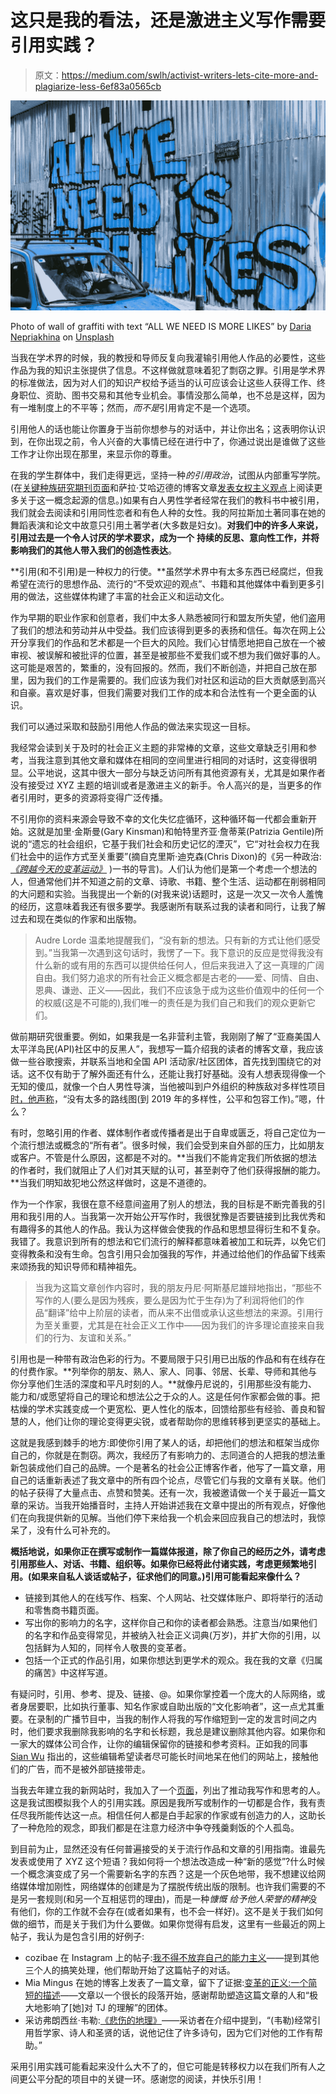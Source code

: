 # 这只是我的看法，还是激进主义写作需要引用实践？

> 原文：<https://medium.com/swlh/activist-writers-lets-cite-more-and-plagiarize-less-6ef83a0565cb>

![](img/ce72508513461ea93e6b10164a7941ea.png)

Photo of wall of graffiti with text “ALL WE NEED IS MORE LIKES” by [Daria Nepriakhina](https://unsplash.com/@epicantus?utm_source=unsplash&utm_medium=referral&utm_content=creditCopyText) on [Unsplash](https://unsplash.com/search/photos/social-media?utm_source=unsplash&utm_medium=referral&utm_content=creditCopyText)

当我在学术界的时候，我的教授和导师反复向我灌输引用他人作品的必要性，这些作品为我的知识主张提供了信息。不这样做就意味着犯了剽窃之罪。引用是学术界的标准做法，因为对人们的知识产权给予适当的认可应该会让这些人获得工作、终身职位、资助、图书交易和其他专业机会。事情没那么简单，也不总是这样，因为有一堆制度上的不平等；然而，*而不是*引用肯定不是一个选项。

引用他人的话也能让你置身于当前你想参与的对话中，并让你出名；这表明你认识到，在你出现之前，令人兴奋的大事情已经在进行中了，你通过说出是谁做了这些工作才让你出现在那里，来显示你的尊重。

在我的学生群体中，我们走得更远，坚持一种*的引用政治*，试图从内部重写学院。(在[关键种族研究期刊页面](http://www.criticalethnicstudiesjournal.org/citation-practices)和萨拉·艾哈迈德的博客文章[发表女权主义观点](https://feministkilljoys.com/2013/09/11/making-feminist-points/)上阅读更多关于这一概念起源的信息。)如果有白人男性学者经常在我们的教科书中被引用，我们就会去阅读和引用同性恋者和有色人种的女性。我的阿拉斯加土著同事在她的舞蹈表演和论文中故意只引用土著学者(大多数是妇女)。**对我们中的许多人来说，引用过去是一个令人讨厌的学术要求，成为一个** **持续的反思、意向性工作，并将影响我们的其他人带入我们的创造性表达**。

**引用(和不引用)是一种权力的行使。**虽然学术界中有太多东西已经腐烂，但我希望在流行的思想作品、流行的“不受欢迎的观点”、书籍和其他媒体中看到更多引用的做法，这些媒体构建了丰富的社会正义和运动文化。

作为早期的职业作家和创意者，我们中太多人熟悉被同行和盟友所失望，他们盗用了我们的想法和劳动并从中受益。我们应该得到更多的表扬和信任。每次在网上公开分享我们的作品和艺术都是一个巨大的风险。我们心甘情愿地把自己放在一个被审视、被误解和被批评的位置，甚至是被那些不爱我们或不想为我们做好事的人。这可能是艰苦的，繁重的，没有回报的。然而，我们不断创造，并把自己放在那里，因为我们的工作是需要的。我们应该为我们对社区和运动的巨大贡献感到高兴和自豪。喜欢是好事，但我们需要对我们工作的成本和合法性有一个更全面的认识。

我们可以通过采取和鼓励引用他人作品的做法来实现这一目标。

我经常会读到关于及时的社会正义主题的非常棒的文章，这些文章缺乏引用和参考，当我注意到其他文章和媒体在相同的空间里进行相同的对话时，这变得很明显。公平地说，这其中很大一部分与缺乏访问所有其他资源有关，尤其是如果作者没有接受过 XYZ 主题的培训或者是激进主义的新手。令人高兴的是，当更多的作者引用时，更多的资源将变得广泛传播。

不引用你的资料来源会导致不幸的文化失忆症循环，这种循环每一代都会重新开始。这就是加里·金斯曼(Gary Kinsman)和帕特里齐亚·詹蒂莱(Patrizia Gentile)所说的“遗忘的社会组织，它基于我们社会和历史记忆的湮灭”，它“对社会权力在我们社会中的运作方式至关重要”(摘自克里斯·迪克森(Chris Dixon)的《另一种政治: [*《跨越今天的变革运动》*](https://www.ucpress.edu/book/9780520279025/another-politics) )一书的导言)。人们认为他们是第一个考虑一个想法的人，但通常他们并不知道之前的文章、诗歌、书籍、整个生活、运动都在削弱相同的大问题和实验。当我提出一个新的(对我来说)话题时，这是一次又一次令人羞愧的经历，这意味着我还有很多要学。我感谢所有联系过我的读者和同行，让我了解过去和现在类似的作家和出版物。

> Audre Lorde 温柔地提醒我们，“没有新的想法。只有新的方式让他们感受到。”当我第一次遇到这句话时，我愣了一下。我下意识的反应是觉得我没有什么新的或有用的东西可以提供给任何人，但后来我进入了这一真理的广阔自由。我们努力追求的所有社会正义概念都是古老的——爱、同情、自由、恩典、谦逊、正义——因此，我们不应该急于成为这些价值观中的任何一个的权威(这是不可能的),我们唯一的责任是为我们自己和我们的观众更新它们。

做前期研究很重要。例如，如果我是一名非营利主管，我刚刚了解了“亚裔美国人太平洋岛民(API)社区中的反黑人”，我想写一篇介绍我的读者的博客文章，我应该做一些谷歌搜索，并联系当地和全国 API 活动家/社区团体，首先找到围绕它的对话。这不仅有助于了解外面还有什么，还能让我打好基础。没有人想表现得像一个无知的傻瓜，就像一个白人男性导演，当他被叫到户外组织的种族敌对多样性项目[时，他声称](/wont-take-shift-anymore/frequently-asked-questions-8afc79dfe3a2)，“没有太多的路线图(到 2019 年的多样性，公平和包容工作)。”嗯，什么？

有时，忽略引用的作者、媒体制作者或传播者是出于自卑或匮乏，将自己定位为一个流行想法或概念的“所有者”。很多时候，我们会受到来自外部的压力，比如朋友或客户。不管是什么原因，这都是不对的。**当我们不能肯定我们所依据的想法的作者时，我们就阻止了人们对其天赋的认可，甚至剥夺了他们获得报酬的能力。**当我们明知故犯地公然这样做时，这是不道德的。

作为一个作家，我很在意不经意间盗用了别人的想法，我的目标是不断完善我的引用和我引用的人。当我第一次开始公开写作时，我很犹豫是否要链接到比我优秀和有趣得多的其他人的作品。我认为这样做会使我的作品和思想显得衍生和不复杂。我错了。我意识到所有的想法和它们流行的解释都意味着被加工和玩弄，以免它们变得教条和没有生命。包含引用只会加强我的写作，并通过给他们的作品留下线索来颂扬我的知识导师和精神祖先。

> 当我为这篇文章创作内容时，我的朋友丹尼·阿斯基尼雄辩地指出，“那些不写作的人(要么是因为残疾，要么是因为忙于生存)为了利润将他们的作品“翻译”给中上阶层的读者，而从来不出借或承认这些想法的来源。引用行为至关重要，尤其是在社会正义工作中——因为我们的许多理论直接来自我们的行为、友谊和关系。”

引用也是一种带有政治色彩的行为。不要局限于只引用已出版的作品和有在线存在的付费作家。**列举你的朋友、熟人、家人、同事、邻居、长辈、导师和其他与你分享他们生活的深度和平凡时刻的人。**就像丹尼说的，引用那些没有能力、能力和/或愿望将自己的理论和想法公之于众的人。这是任何作家都会做的事。把枯燥的学术实践变成一个更宽松、更人性化的版本，回馈给那些有经验、善良和智慧的人，他们让你的理论变得更尖锐，或者帮助你的思维转移到更坚实的基础上。

这就是我感到棘手的地方:即使你引用了某人的话，却把他们的想法和框架当成你自己的，你就是在剽窃。两次，我经历了有影响力的、志同道合的人把我的想法重新包装成他们自己的品牌。一个是著名的社会公正博客作者，他写了一篇文章，用自己的话重新表述了我文章中的所有四个论点，尽管它们与我的文章有关联。他们的帖子获得了大量点击、点赞和赞美。还有一次，我被邀请做一个关于最近一篇文章的采访。当我开始播音时，主持人开始讲述我在文章中提出的所有观点，好像他们在向我提供新的见解。当他们停下来给我一个机会来回应我自己的想法时，我惊呆了，没有什么可补充的。

**概括地说，如果你正在撰写或制作一篇媒体报道，除了你自己的经历之外，请考虑引用那些人、对话、书籍、组织等。如果你已经将此付诸实践，考虑更频繁地引用。(如果来自私人谈话或帖子，征求他们的同意。)引用可能看起来像什么？**

*   链接到其他人的在线写作、档案、个人网站、社交媒体账户、即将举行的活动和零售商书籍页面。
*   写出你的影响力的名字，这样你自己和你的读者都会熟悉。注意当/如果他们的名字和作品变得常见，并被纳入社会正义词典(万岁)，并扩大你的引用，以包括鲜为人知的，同样令人敬畏的变革者。
*   包括一个正式的作品引用，如果你想达到更学术的观众。我在我的文章《归属的痛苦》中这样写道。

有疑问时，引用、参考、提及、链接、@。如果你掌控着一个庞大的人际网络，或者身居要职，比如执行董事、知名作家或自助出版的“文化影响者”，这一点尤其重要。在录制的广播节目中，当我的制作人将我的写作缩短到一定的发言时间之内时，他们要求我删除我影响的名字和长标题，我总是建议删除其他内容。如果你和一家大的媒体公司合作，让你的编辑保留你的链接和参考资料。正如我的同事 [Sian Wu](https://twitter.com/sian_i_am?lang=en) 指出的，这些编辑希望读者尽可能长时间地呆在他们的网站上，接触他们的广告，而不是被外部链接带走。

当我去年建立我的新网站时，我加入了一个[页面](https://hellofranceslee.com/influences/)，列出了推动我写作和思考的人。这是我试图模拟我个人的引用实践。原因是我所写或制作的一切都是合作，我有责任尽我所能传达这一点。相信任何人都是白手起家的作家或有创造力的人，这助长了一种危险的观念，即我们都是在注意力经济中争夺残羹剩饭的个人孤岛。

到目前为止，显然还没有任何普遍接受的关于流行作品和文章的引用指南。谁最先发表或使用了 XYZ 这个短语？我如何将一个想法改造成一种“新的感觉”?什么时候一个概念演变成了另一个需要新名字的东西？这是一个灰色地带，我不想建议给网络媒体增加刚性，网络媒体的创建是为了摆脱传统出版的限制。也许我们需要的不是另一套规则(和另一个互相惩罚的理由)，而是一种*慷慨* *给予他人荣誉的精神*没有他们，你的工作就不会存在(或者如果有，也不会一样好)。这不是关于我们如何做的细节，而是关于我们为什么要做。如果你觉得有启发，这里有一些最近的网上帖子，我认为是包含引用的好例子:

*   cozibae 在 Instagram 上的帖子:[我不得不放弃自己的能力主义](https://www.instagram.com/p/ByWTncyF0q_/)——提到其他三个人的搞笑处理，他们帮助开始了这篇帖子的对话。
*   Mia Mingus 在她的博客上发表了一篇文章，留下了证据:[变革的正义:一个简短的描述](https://leavingevidence.wordpress.com/2019/01/09/transformative-justice-a-brief-description/)——文章以一个很长的段落开始，感谢帮助塑造这篇文章的人和“极大地影响了[她]对 TJ 的理解”的团体。
*   采访弗朗西丝·韦勒:[《悲伤的地理》](https://www.thesunmagazine.org/issues/478/the-geography-of-sorrow?fbclid=IwAR3xmXhOmynB5F-1kKaEbFxOL0lUx6BDXwrvVYed_ejd_YjS3xOwaErnJ0g)——采访者在介绍中提到，“(韦勒)经常引用哲学家、诗人和圣贤的话，说他记住了许多诗句，因为它们对他的工作有帮助。”

采用引用实践可能看起来没什么大不了的，但它可能是转移权力以在我们所有人之间更公平分配的项目中的关键一环。感谢您的阅读，并快乐引用！